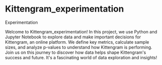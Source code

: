 # Kittengram_experimentation
Experimentation 

Welcome to Kittengram_experimentation! In this project, we use Python and Jupyter Notebook to explore data and make important decisions for Kittengram, an online platform. We define key metrics, calculate sample sizes, and analyze p-values to understand how Kittengram is performing. Join us on this journey to discover how data helps shape Kittengram's success and future. It's a fascinating world of data exploration and insights!
